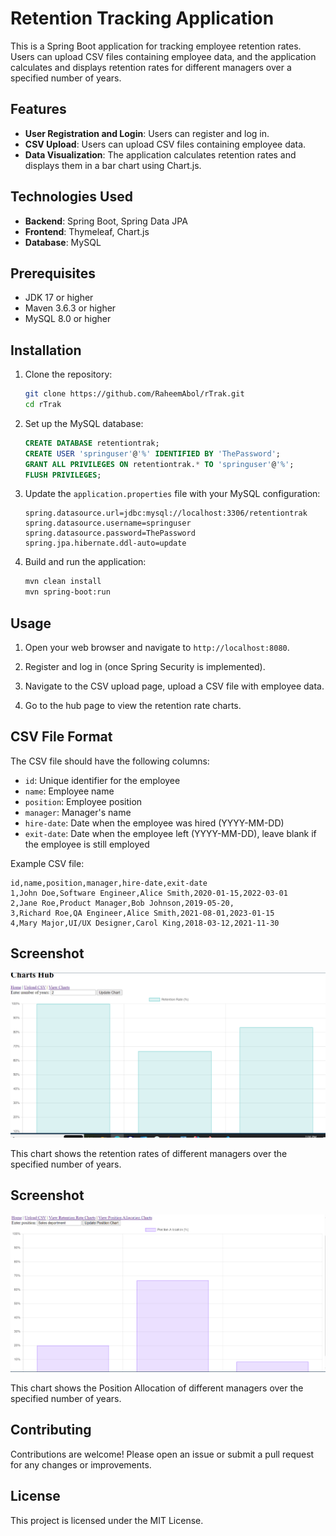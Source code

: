 
# Retention Tracking Application

This is a Spring Boot application for tracking employee retention rates. Users can upload CSV files containing employee data, and the application calculates and displays retention rates for different managers over a specified number of years.

## Features

- **User Registration and Login**: Users can register and log in.
- **CSV Upload**: Users can upload CSV files containing employee data.
- **Data Visualization**: The application calculates retention rates and displays them in a bar chart using Chart.js.

## Technologies Used

- **Backend**: Spring Boot, Spring Data JPA
- **Frontend**: Thymeleaf, Chart.js
- **Database**: MySQL

## Prerequisites

- JDK 17 or higher
- Maven 3.6.3 or higher
- MySQL 8.0 or higher

## Installation

1. Clone the repository:
    ```bash
    git clone https://github.com/RaheemAbol/rTrak.git
    cd rTrak
    ```

2. Set up the MySQL database:
    ```sql
    CREATE DATABASE retentiontrak;
    CREATE USER 'springuser'@'%' IDENTIFIED BY 'ThePassword';
    GRANT ALL PRIVILEGES ON retentiontrak.* TO 'springuser'@'%';
    FLUSH PRIVILEGES;
    ```

3. Update the `application.properties` file with your MySQL configuration:
    ```properties
    spring.datasource.url=jdbc:mysql://localhost:3306/retentiontrak
    spring.datasource.username=springuser
    spring.datasource.password=ThePassword
    spring.jpa.hibernate.ddl-auto=update
    ```

4. Build and run the application:
    ```bash
    mvn clean install
    mvn spring-boot:run
    ```

## Usage

1. Open your web browser and navigate to `http://localhost:8080`.

2. Register and log in (once Spring Security is implemented).

3. Navigate to the CSV upload page, upload a CSV file with employee data.

4. Go to the hub page to view the retention rate charts.

## CSV File Format

The CSV file should have the following columns:
- `id`: Unique identifier for the employee
- `name`: Employee name
- `position`: Employee position
- `manager`: Manager's name
- `hire-date`: Date when the employee was hired (YYYY-MM-DD)
- `exit-date`: Date when the employee left (YYYY-MM-DD), leave blank if the employee is still employed

Example CSV file:
```
id,name,position,manager,hire-date,exit-date
1,John Doe,Software Engineer,Alice Smith,2020-01-15,2022-03-01
2,Jane Roe,Product Manager,Bob Johnson,2019-05-20,
3,Richard Roe,QA Engineer,Alice Smith,2021-08-01,2023-01-15
4,Mary Major,UI/UX Designer,Carol King,2018-03-12,2021-11-30
```

## Screenshot

![Retention Tracking Chart](rTrakimg.PNG)

This chart shows the retention rates of different managers over the specified number of years.

## Screenshot

![Retention Tracking Chart](rtrak2.PNG)

This chart shows the Position Allocation of different managers over the specified number of years.

## Contributing

Contributions are welcome! Please open an issue or submit a pull request for any changes or improvements.

## License

This project is licensed under the MIT License.

